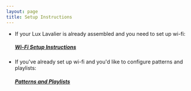 ```yaml
---
layout: page
title: Setup Instructions
---
```


- If your Lux Lavalier is already assembled and you need to set up wi-fi:

  ##### [Wi-Fi Setup Instructions](/setup/wifi)

- If you've already set up wi-fi and you'd like to configure patterns and playlists:

  ##### [Patterns and Playlists](/setup/patterns)
